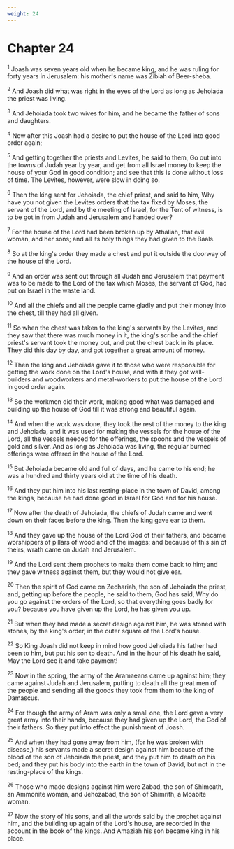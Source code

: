 ```yaml
---
weight: 24
---
```


# Chapter 24

<sup>1</sup> Joash was seven years old when he became king, and he was ruling for forty years in Jerusalem: his mother's name was Zibiah of Beer-sheba. 

<sup>2</sup> And Joash did what was right in the eyes of the Lord as long as Jehoiada the priest was living. 

<sup>3</sup> And Jehoiada took two wives for him, and he became the father of sons and daughters. 

<sup>4</sup> Now after this Joash had a desire to put the house of the Lord into good order again; 

<sup>5</sup> And getting together the priests and Levites, he said to them, Go out into the towns of Judah year by year, and get from all Israel money to keep the house of your God in good condition; and see that this is done without loss of time. The Levites, however, were slow in doing so. 

<sup>6</sup> Then the king sent for Jehoiada, the chief priest, and said to him, Why have you not given the Levites orders that the tax fixed by Moses, the servant of the Lord, and by the meeting of Israel, for the Tent of witness, is to be got in from Judah and Jerusalem and handed over? 

<sup>7</sup> For the house of the Lord had been broken up by Athaliah, that evil woman, and her sons; and all its holy things they had given to the Baals. 

<sup>8</sup> So at the king's order they made a chest and put it outside the doorway of the house of the Lord. 

<sup>9</sup> And an order was sent out through all Judah and Jerusalem that payment was to be made to the Lord of the tax which Moses, the servant of God, had put on Israel in the waste land. 

<sup>10</sup> And all the chiefs and all the people came gladly and put their money into the chest, till they had all given. 

<sup>11</sup> So when the chest was taken to the king's servants by the Levites, and they saw that there was much money in it, the king's scribe and the chief priest's servant took the money out, and put the chest back in its place. They did this day by day, and got together a great amount of money. 

<sup>12</sup> Then the king and Jehoiada gave it to those who were responsible for getting the work done on the Lord's house, and with it they got wall-builders and woodworkers and metal-workers to put the house of the Lord in good order again. 

<sup>13</sup> So the workmen did their work, making good what was damaged and building up the house of God till it was strong and beautiful again. 

<sup>14</sup> And when the work was done, they took the rest of the money to the king and Jehoiada, and it was used for making the vessels for the house of the Lord, all the vessels needed for the offerings, the spoons and the vessels of gold and silver. And as long as Jehoiada was living, the regular burned offerings were offered in the house of the Lord. 

<sup>15</sup> But Jehoiada became old and full of days, and he came to his end; he was a hundred and thirty years old at the time of his death. 

<sup>16</sup> And they put him into his last resting-place in the town of David, among the kings, because he had done good in Israel for God and for his house. 

<sup>17</sup> Now after the death of Jehoiada, the chiefs of Judah came and went down on their faces before the king. Then the king gave ear to them. 

<sup>18</sup> And they gave up the house of the Lord God of their fathers, and became worshippers of pillars of wood and of the images; and because of this sin of theirs, wrath came on Judah and Jerusalem. 

<sup>19</sup> And the Lord sent them prophets to make them come back to him; and they gave witness against them, but they would not give ear. 

<sup>20</sup> Then the spirit of God came on Zechariah, the son of Jehoiada the priest, and, getting up before the people, he said to them, God has said, Why do you go against the orders of the Lord, so that everything goes badly for you? because you have given up the Lord, he has given you up. 

<sup>21</sup> But when they had made a secret design against him, he was stoned with stones, by the king's order, in the outer square of the Lord's house. 

<sup>22</sup> So King Joash did not keep in mind how good Jehoiada his father had been to him, but put his son to death. And in the hour of his death he said, May the Lord see it and take payment! 

<sup>23</sup> Now in the spring, the army of the Aramaeans came up against him; they came against Judah and Jerusalem, putting to death all the great men of the people and sending all the goods they took from them to the king of Damascus. 

<sup>24</sup> For though the army of Aram was only a small one, the Lord gave a very great army into their hands, because they had given up the Lord, the God of their fathers. So they put into effect the punishment of Joash. 

<sup>25</sup> And when they had gone away from him, (for he was broken with disease,) his servants made a secret design against him because of the blood of the son of Jehoiada the priest, and they put him to death on his bed; and they put his body into the earth in the town of David, but not in the resting-place of the kings. 

<sup>26</sup> Those who made designs against him were Zabad, the son of Shimeath, an Ammonite woman, and Jehozabad, the son of Shimrith, a Moabite woman. 

<sup>27</sup> Now the story of his sons, and all the words said by the prophet against him, and the building up again of the Lord's house, are recorded in the account in the book of the kings. And Amaziah his son became king in his place. 


